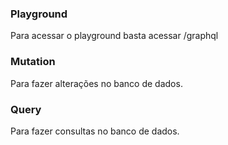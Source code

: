 ### Playground
Para acessar o playground basta acessar /graphql

### Mutation
Para fazer alterações no banco de dados.

### Query
Para fazer consultas no banco de dados.